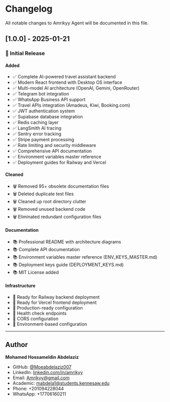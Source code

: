 # Changelog

All notable changes to Amrikyy Agent will be documented in this file.

## [1.0.0] - 2025-01-21

### 🎉 Initial Release

#### Added
- ✅ Complete AI-powered travel assistant backend
- ✅ Modern React frontend with Desktop OS interface
- ✅ Multi-model AI architecture (OpenAI, Gemini, OpenRouter)
- ✅ Telegram bot integration
- ✅ WhatsApp Business API support
- ✅ Travel APIs integration (Amadeus, Kiwi, Booking.com)
- ✅ JWT authentication system
- ✅ Supabase database integration
- ✅ Redis caching layer
- ✅ LangSmith AI tracing
- ✅ Sentry error tracking
- ✅ Stripe payment processing
- ✅ Rate limiting and security middleware
- ✅ Comprehensive API documentation
- ✅ Environment variables master reference
- ✅ Deployment guides for Railway and Vercel

#### Cleaned
- 🗑️ Removed 95+ obsolete documentation files
- 🗑️ Deleted duplicate test files
- 🗑️ Cleaned up root directory clutter
- 🗑️ Removed unused backend code
- 🗑️ Eliminated redundant configuration files

#### Documentation
- 📚 Professional README with architecture diagrams
- 📚 Complete API documentation
- 📚 Environment variables master reference (ENV_KEYS_MASTER.md)
- 📚 Deployment keys guide (DEPLOYMENT_KEYS.md)
- 📚 MIT License added

#### Infrastructure
- 🚀 Ready for Railway backend deployment
- 🚀 Ready for Vercel frontend deployment
- 🚀 Production-ready configuration
- 🚀 Health check endpoints
- 🚀 CORS configuration
- 🚀 Environment-based configuration

---

## Author

**Mohamed Hossameldin Abdelaziz**
- GitHub: [@Moeabdelaziz007](https://github.com/Moeabdelaziz007)
- LinkedIn: [linkedin.com/in/amrikyy](https://www.linkedin.com/in/amrikyy)
- Email: Amrikyy@gmail.com
- Academic: mabdela1@students.kennesaw.edu
- Phone: +201094228044
- WhatsApp: +17706160211
